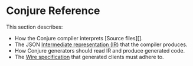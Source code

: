 # Conjure Reference

This section describes:

- How the Conjure compiler interprets [Source files][].
- The JSON [Intermediate representation (IR)][] that the compiler produces.
- How Conjure generators should read IR and produce generated code.
- The [Wire specification][] that generated clients must adhere to.

[Conjure definitions]: ./docs/spec/conjure_definitions.md
[Intermediate representation (IR)]: ./docs/spec/intermediate_representation.md
[Wire specification]: ./docs/spec/wire.md
